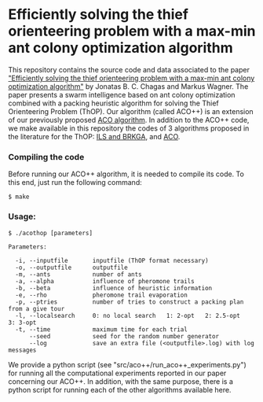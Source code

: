 # Efficiently solving the thief orienteering problem with a max-min ant colony optimization algorithm

This repository contains the source code and data associated to the paper ["Efficiently solving the thief orienteering problem with a max-min ant colony optimization algorithm"](https://link.springer.com/article/10.1007/s11590-021-01824-y) by Jonatas B. C. Chagas and Markus Wagner. The paper presents a swarm intelligence based on ant colony optimization combined with a packing heuristic algorithm for solving the Thief Orienteering Problem (ThOP). Our algorithm (called ACO++) is an extension of our previously proposed [ACO algorithm](https://www.sciencedirect.com/science/article/abs/pii/S0167637720301255). In addition to the ACO++ code, we make available in this repository the codes of 3 algorithms proposed in the literature for the ThOP: [ILS and BRKGA](https://ieeexplore.ieee.org/document/8477853), and [ACO](https://www.sciencedirect.com/science/article/abs/pii/S0167637720301255).

### Compiling the code

Before running our ACO++ algorithm, it is needed to compile its code. To this end, just run the following command:

```console
$ make
```

### Usage:

```console
$ ./acothop [parameters]

Parameters:

  -i, --inputfile       inputfile (ThOP format necessary)
  -o, --outputfile      outputfile
  -m, --ants            number of ants
  -a, --alpha           influence of pheromone trails
  -b, --beta            influence of heuristic information
  -e, --rho             pheromone trail evaporation
  -p, --ptries          number of tries to construct a packing plan from a give tour
  -l, --localsearch     0: no local search   1: 2-opt   2: 2.5-opt   3: 3-opt
  -t, --time            maximum time for each trial  
      --seed            seed for the random number generator
      --log             save an extra file (<outputfile>.log) with log messages

```

We provide a python script (see "src/aco++/run_aco++_experiments.py") for running all the computational experiments reported in our paper concerning our ACO++. In addition, with the same purpose, there is a python script for running each of the other algorithms available here.
